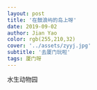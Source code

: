 ```yaml
---
layout: post
title: '在鼓浪屿的岛上呀'
date: 2019-09-02
author: Jian Yao
color: rgb(255,210,32)
cover: '../assets/zyyj.jpg'
subtitle: '去厦门玩啦'
tags: 厦门呀
---
```

水生动物园
